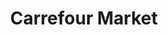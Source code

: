 ---
title: "Carrefour Market"
url: /le-havre/carrefour-market-rue-aristide-briand/
shop: supermarché
---